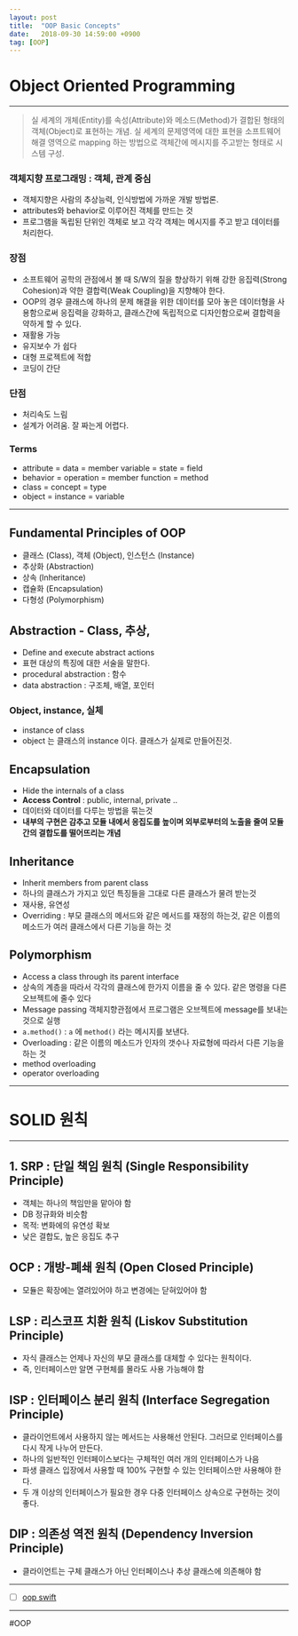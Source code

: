```yaml
---
layout: post
title:  "OOP Basic Concepts"
date:   2018-09-30 14:59:00 +0900
tag: [OOP]
---
```


# Object Oriented Programming

---

> 실 세계의 개체(Entity)를 속성(Attribute)와 메소드(Method)가 결합된 형태의 객체(Object)로 표현하는 개념. 실 세계의 문제영역에 대한 표현을 소프트웨어 해결 영역으로 mapping 하는 방법으로 객체간에 메시지를 주고받는 형태로 시스템 구성.

### 객체지향 프로그래밍 : 객체, 관계 중심

- 객체지향은 사람의 추상능력, 인식방법에 가까운 개발 방법론.
- attributes와 behavior로 이루어진 객체를 만드는 것
- 프로그램을 독립된 단위인 객체로 보고 각각 객체는 메시지를 주고 받고 데이터를 처리한다.

### 장점
- 소프트웨어 공학의 관점에서 볼 때 S/W의 질을 향상하기 위해 강한 응집력(Strong Cohesion)과 약한 결합력(Weak Coupling)을 지향해야 한다.
- OOP의 경우 클래스에 하나의 문제 해결을 위한 데이터를 모아 놓은 데이터형을 사용함으로써 응집력을 강화하고, 클래스간에 독립적으로 디자인함으로써 결합력을 약하게 할 수 있다.
- 재활용 가능
- 유지보수 가 쉽다
- 대형 프로젝트에 적합
- 코딩이 간단

### 단점
- 처리속도 느림
- 설계가 어려움. 잘 짜는게 어렵다.


### Terms
- attribute = data      = member variable = state = field
- behavior  = operation = member function = method
- class     = concept   = type
- object    = instance  = variable


---

## Fundamental Principles of OOP 

- 클래스 (Class), 객체 (Object), 인스턴스 (Instance)
- 추상화 (Abstraction)
- 상속 (Inheritance)
- 캡슐화 (Encapsulation)
- 다형성 (Polymorphism)

## Abstraction - Class, 추상, 
- Define and execute abstract actions
- 표현 대상의 특징에 대한 서술을 말한다.
- procedural abstraction : 함수
- data abstraction : 구조체, 배열, 포인터

### Object, instance, 실체
- instance of class
- object 는 클래스의 instance 이다. 클래스가 실제로 만들어진것.

## Encapsulation
- Hide the internals of a class
- **Access Control** : public, internal, private ..
- 데이터와 데이터를 다루는 방법을 묶는것
- **내부의 구현은 감추고 모듈 내에서 응집도를 높이며 외부로부터의 노출을 줄여 모듈간의  결합도를 떨어뜨리는 개념**

## Inheritance
- Inherit members from parent class
- 하나의 클래스가 가지고 있던 특징들을 그대로 다른 클래스가 물려 받는것
- 재사용, 유연성
- Overriding : 부모 클래스의 메서드와 같은 메서드를 재정의 하는것, 같은 이름의 메소드가 여러 클래스에서 다른 기능을 하는 것

## Polymorphism
- Access a class through its parent interface
- 상속의 계층을 따라서 각각의 클래스에 한가지 이름을 줄 수 있다. 같은 명령을 다른 오브젝트에 줄수 있다
- Message passing 객체지향관점에서 프로그램은 오브젝트에 message를 보내는 것으로 실행
- `a.method()` : `a` 에 `method()` 라는 메시지를 보낸다.
- Overloading : 같은 이름의 메소드가 인자의 갯수나 자료형에 따라서 다른 기능을 하는 것
- method overloading
- operator overloading

---

# SOLID 원칙

---

## 1. SRP : 단일 책임 원칙 (Single Responsibility Principle)
- 객체는 하나의 책임만을 맡아야 함
- DB 정규화와 비슷함
- 목적: 변화에의 유연성 확보
- 낮은 결합도, 높은 응집도 추구

## OCP : 개방-폐쇄 원칙 (Open Closed Principle)
- 모듈은 확장에는 열려있어야 하고 변경에는 닫혀있어야 함

## LSP : 리스코프 치환 원칙 (Liskov Substitution Principle)
- 자식 클래스는 언제나 자신의 부모 클래스를 대체할 수 있다는 원칙이다.
- 즉, 인터페이스만 알면 구현체를 몰라도 사용 가능해야 함

## ISP : 인터페이스 분리 원칙 (Interface Segregation Principle)
- 클라이언트에서 사용하지 않는 메서드는 사용해선 안된다. 그러므로 인터페이스를 다시 작게 나누어 만든다.
- 하나의 일반적인 인터페이스보다는 구체적인 여러 개의 인터페이스가 나음
- 파생 클래스 입장에서 사용할 때 100% 구현할 수 있는 인터페이스만 사용해야 한다.
- 두 개 이상의 인터페이스가 필요한 경우 다중 인터페이스 상속으로 구현하는 것이 좋다.

## DIP : 의존성 역전 원칙 (Dependency Inversion Principle)
- 클라이언트는 구체 클래스가 아닌 인터페이스나 추상 클래스에 의존해야 함


---

- [ ] [oop swift](https://www.raywenderlich.com/599-object-oriented-programming-in-swift)


---

#OOP

